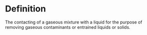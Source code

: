 # Definition

The contacting of a gaseous mixture with a liquid for the purpose of
removing gaseous contaminants or entrained liquids or solids.
